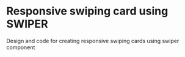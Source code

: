# Responsive swiping card using SWIPER
 Design and code for creating responsive swiping cards using swiper component
